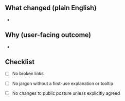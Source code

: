 <!-- status: stub; target: 150+ words -->
<!-- status: stub; target: 150+ words -->
<!-- status: stub; target: 150+ words -->
## What changed (plain English)

- 

## Why (user-facing outcome)

- 

## Checklist
- [ ] No broken links
- [ ] No jargon without a first-use explanation or tooltip
- [ ] No changes to public posture unless explicitly agreed



